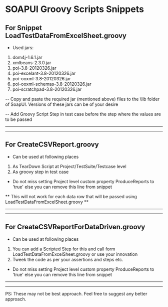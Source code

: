 # SOAPUI Groovy Scripts Snippets

## For Snippet LoadTestDataFromExcelSheet.groovy
* Used jars:
1.	dom4j-1.6.1.jar
2.	xmlbeans-2.3.0.jar
3.	poi-3.8-20120326.jar
4.	poi-excelant-3.8-20120326.jar
5.	poi-ooxml-3.8-20120326.jar
6.	poi-ooxml-schemas-3.8-20120326.jar
7.	poi-scratchpad-3.8-20120326.jar

--	Copy and paste the required jar (mentioned above) files to the \lib folder of SoapUI. Versions of these jars can be of your desire

--	Add Groovy Script Step in test case before the step where the values are to be passed

--------------
--------------

## For CreateCSVReport.groovy
* Can be used at following places
1. As TearDown Script at Project/TestSuite/Testcase level
2. As groovy step in test case 

* Do not miss setting Project level custom property ProduceReports to 'true' else you can remove this line from snippet

** This will not work for each data row that will be passed using LoadTestDataFromExcelSheet.groovy **

--------------
--------------

## For CreateCSVReportForDataDriven.groovy
* Can be used at following places
1. You can add a Scripted Step for this and call form LoadTestDataFromExcelSheet.groovy or use your innovation
2. Tweek the code as per your assertions and steps etc.

* Do not miss setting Project level custom property ProduceReports to 'true' else you can remove this line from snippet

--------------
--------------

PS: These may not be best approach. Feel free to suggest any better approach.
